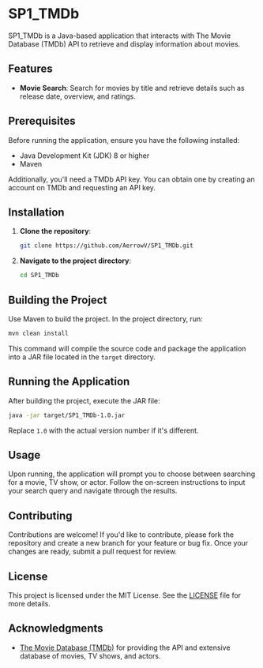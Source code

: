 # SP1\_TMDb

SP1\_TMDb is a Java-based application that interacts with The Movie Database (TMDb) API to retrieve and display information about movies.

## Features

- **Movie Search**: Search for movies by title and retrieve details such as release date, overview, and ratings.

## Prerequisites

Before running the application, ensure you have the following installed:

- Java Development Kit (JDK) 8 or higher
- Maven

Additionally, you'll need a TMDb API key. You can obtain one by creating an account on TMDb and requesting an API key.

## Installation

1. **Clone the repository**:

   ```bash
   git clone https://github.com/AerrowV/SP1_TMDb.git
   ```

2. **Navigate to the project directory**:

   ```bash
   cd SP1_TMDb
   ```

## Building the Project

Use Maven to build the project. In the project directory, run:

```bash
mvn clean install
```

This command will compile the source code and package the application into a JAR file located in the `target` directory.

## Running the Application

After building the project, execute the JAR file:

```bash
java -jar target/SP1_TMDb-1.0.jar
```

Replace `1.0` with the actual version number if it's different.

## Usage

Upon running, the application will prompt you to choose between searching for a movie, TV show, or actor. Follow the on-screen instructions to input your search query and navigate through the results.

## Contributing

Contributions are welcome! If you'd like to contribute, please fork the repository and create a new branch for your feature or bug fix. Once your changes are ready, submit a pull request for review.

## License

This project is licensed under the MIT License. See the [LICENSE](LICENSE) file for more details.

## Acknowledgments

- [The Movie Database (TMDb)](https://www.themoviedb.org/) for providing the API and extensive database of movies, TV shows, and actors.

